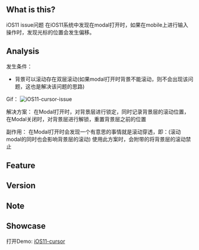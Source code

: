 ## What is this?
iOS11 issue问题
在iOS11系统中发现在modal打开时，如果在mobile上进行输入操作时，发现光标的位置会发生偏移。

## Analysis

发生条件：
- 背景可以滚动存在双层滚动(如果modal打开时背景不能滚动，则不会出现该问题，这也是解决该问题的思路)

Gif：
![iOS11-cursor-issue](http://obqvt6b56.bkt.clouddn.com/JS-Issue-ios11-cursor.gif)

解决方案：
在Modal打开时，对背景层进行锁定，同时记录背景层的滚动位置，
在Modal关闭时，对背景层进行解锁，重置背景层之前的位置

副作用：
在Modal打开时会发现一个有意思的事情就是滚动穿透，即：(滚动modal的同时也会影响背景层的滚动)
使用此方案时，会附带的将背景层的滚动禁止

## Feature

## Version

## Note

## Showcase

打开Demo: [iOS11-cursor](https://sialvsic.github.io/javascript-demo/iOS11-cursor/index.html)
